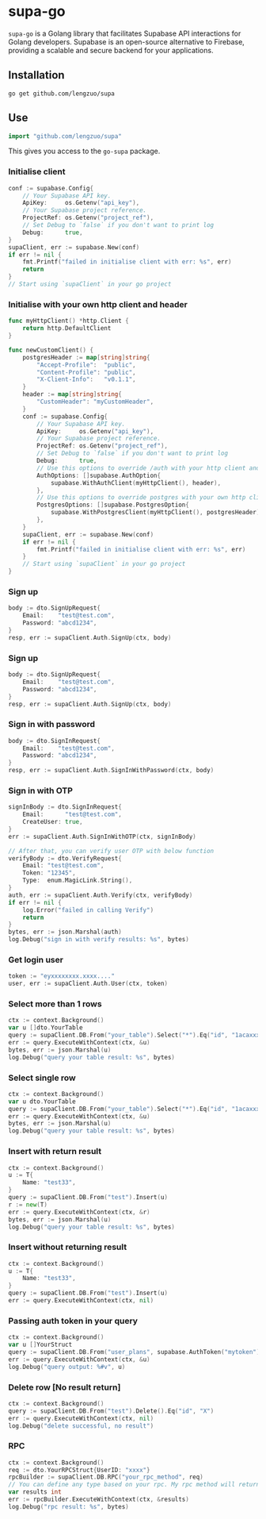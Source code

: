 # supa-go 

`supa-go` is a Golang library that facilitates Supabase API interactions for Golang developers. Supabase is an open-source alternative to Firebase, providing a scalable and secure backend for your applications.

## Installation
```console
go get github.com/lengzuo/supa
```

## Use
```go
import "github.com/lengzuo/supa"
```

This gives you access to the `go-supa` package.

### Initialise client
```go
conf := supabase.Config{
    // Your Supabase API key. 
    ApiKey:     os.Getenv("api_key"), 
    // Your Supabase project reference.
    ProjectRef: os.Getenv("project_ref"),
    // Set Debug to `false` if you don't want to print log
    Debug:      true,
}
supaClient, err := supabase.New(conf)
if err != nil {
    fmt.Printf("failed in initialise client with err: %s", err)
    return
}
// Start using `supaClient` in your go project 
```

### Initialise with your own http client and header
```go
func myHttpClient() *http.Client {
    return http.DefaultClient
}

func newCustomClient() {
    postgresHeader := map[string]string{
        "Accept-Profile":  "public",
        "Content-Profile": "public",
        "X-Client-Info":   "v0.1.1",
    }
    header := map[string]string{
        "CustomHeader": "myCustomHeader",
    }
    conf := supabase.Config{
        // Your Supabase API key. 
        ApiKey:     os.Getenv("api_key"),
        // Your Supabase project reference.
        ProjectRef: os.Getenv("project_ref"),
        // Set Debug to `false` if you don't want to print log
        Debug:      true,
        // Use this options to override /auth with your http client and your header 
	    AuthOptions: []supabase.AuthOption{
            supabase.WithAuthClient(myHttpClient(), header),
        },
        // Use this options to override postgres with your own http client and your header 
        PostgresOptions: []supabase.PostgresOption{
            supabase.WithPostgresClient(myHttpClient(), postgresHeader),
        },
    }
    supaClient, err := supabase.New(conf)
    if err != nil {
        fmt.Printf("failed in initialise client with err: %s", err)
    }
    // Start using `supaClient` in your go project 
}
```

### Sign up
```go
body := dto.SignUpRequest{
    Email:    "test@test.com",
    Password: "abcd1234",
}
resp, err := supaClient.Auth.SignUp(ctx, body)
```

### Sign up
```go
body := dto.SignUpRequest{
    Email:    "test@test.com",
    Password: "abcd1234",
}
resp, err := supaClient.Auth.SignUp(ctx, body)
```

### Sign in with password
```go
body := dto.SignInRequest{
    Email:    "test@test.com",
    Password: "abcd1234",
}
resp, err := supaClient.Auth.SignInWithPassword(ctx, body)
```

### Sign in with OTP
```go
signInBody := dto.SignInRequest{
    Email:      "test@test.com",
    CreateUser: true,
}
err := supaClient.Auth.SignInWithOTP(ctx, signInBody)

// After that, you can verify user OTP with below function
verifyBody := dto.VerifyRequest{
    Email: "test@test.com",
    Token: "12345",
    Type:  enum.MagicLink.String(),
}
auth, err := supaClient.Auth.Verify(ctx, verifyBody)
if err != nil {
    log.Error("failed in calling Verify")
    return
}
bytes, err := json.Marshal(auth)
log.Debug("sign in with verify results: %s", bytes)
```

### Get login user 
```go
token := "eyxxxxxxxx.xxxx...."
user, err := supaClient.Auth.User(ctx, token)
```

### Select more than 1 rows 
```go
ctx := context.Background()
var u []dto.YourTable
query := supaClient.DB.From("your_table").Select("*").Eq("id", "1acaxxxf-xx0d-4xxb-xx48-xxxxx")
err := query.ExecuteWithContext(ctx, &u)
bytes, err := json.Marshal(u)
log.Debug("query your table result: %s", bytes)
```

### Select single row 
```go
ctx := context.Background()
var u dto.YourTable
query := supaClient.DB.From("your_table").Select("*").Eq("id", "1acaxxxf-xx0d-4xxb-xx48-xxxxx").Single()
err := query.ExecuteWithContext(ctx, &u)
bytes, err := json.Marshal(u)
log.Debug("query your table result: %s", bytes)
```

### Insert with return result 
```go
ctx := context.Background()
u := T{
    Name: "test33",
}
query := supaClient.DB.From("test").Insert(u)
r := new(T)
err := query.ExecuteWithContext(ctx, &r)
bytes, err := json.Marshal(u)
log.Debug("query your table result: %s", bytes)
```

### Insert without returning result 
```go
ctx := context.Background()
u := T{
    Name: "test33",
}
query := supaClient.DB.From("test").Insert(u)
err := query.ExecuteWithContext(ctx, nil)
```

### Passing auth token in your query
```go
ctx := context.Background()
var u []YourStruct
query := supaClient.DB.From("user_plans", supabase.AuthToken("mytoken")).Select("*")
err := query.ExecuteWithContext(ctx, &u)
log.Debug("query output: %#v", u)
```

### Delete row [No result return]
```go
ctx := context.Background()
query := supaClient.DB.From("test").Delete().Eq("id", "X")
err := query.ExecuteWithContext(ctx, nil)
log.Debug("delete successful, no result")
```

### RPC
```go
ctx := context.Background()
req := dto.YourRPCStruct{UserID: "xxxx"}
rpcBuilder := supaClient.DB.RPC("your_rpc_method", req)
// You can define any type based on your rpc. My rpc method will return an `int` for my case.
var results int
err := rpcBuilder.ExecuteWithContext(ctx, &results)
log.Debug("rpc result: %s", bytes)
```

